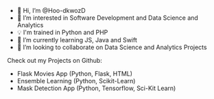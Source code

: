 - 👋 Hi, I’m @Hoo-dkwozD
- 👀 I’m interested in Software Development and Data Science and Analytics
- 💡 I'm trained in Python and PHP 
- 🌱 I’m currently learning JS, Java and Swift
- 💞️ I’m looking to collaborate on Data Science and Analytics Projects
<!--- 📫 How to reach me: ---> 

<!---
Hoo-dkwozD/Hoo-dkwozD is a ✨ special ✨ repository because its `README.md` (this file) appears on your GitHub profile.
You can click the Preview link to take a look at your changes.
--->

Check out my Projects on Github: 
  - Flask Movies App (Python, Flask, HTML)
  - Ensemble Learning (Python, Scikit-Learn)
  - Mask Detection App (Python, Tensorflow, Sci-Kit Learn)
